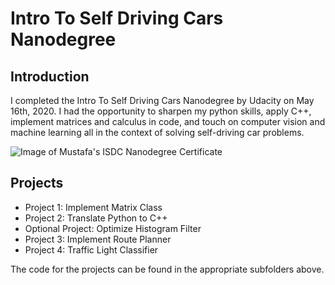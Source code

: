 # Intro To Self Driving Cars Nanodegree

<h2>Introduction</h2>

I completed the Intro To Self Driving Cars Nanodegree by Udacity on May 16th, 2020. I had the opportunity to sharpen my python skills, apply C++, implement matrices and calculus in code, and touch on computer vision and machine learning all in the context of solving self-driving car problems.

![Image of Mustafa's ISDC Nanodegree Certificate](https://s3-us-west-2.amazonaws.com/udacity-printer/production/certificates/f2806cab-b6d1-4b12-9bb5-e1b1293c9c63.svg)

<h2>Projects</h2>

* Project 1: Implement Matrix Class
* Project 2: Translate Python to C++
* Optional Project: Optimize Histogram Filter
* Project 3: Implement Route Planner
* Project 4: Traffic Light Classifier

The code for the projects can be found in the appropriate subfolders above.  

